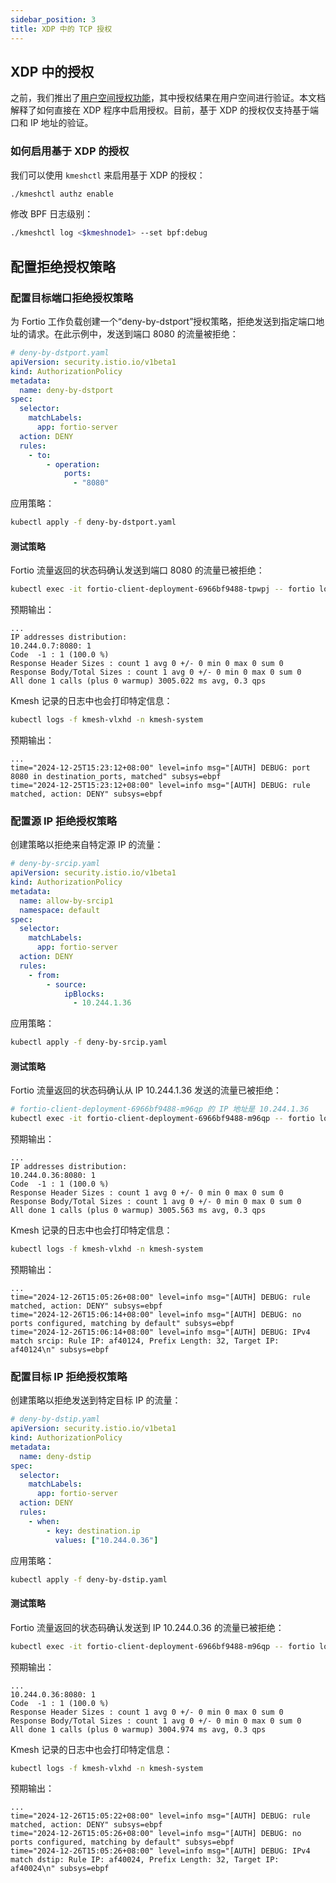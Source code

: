 ```yaml
---
sidebar_position: 3
title: XDP 中的 TCP 授权
---
```


## XDP 中的授权

之前，我们推出了[用户空间授权功能](/i18n/zh/docusaurus-plugin-content-docs/current/transpot-layer/tcp-authorization.md)，其中授权结果在用户空间进行验证。本文档解释了如何直接在 XDP 程序中启用授权。目前，基于 XDP 的授权仅支持基于端口和 IP 地址的验证。

### 如何启用基于 XDP 的授权

我们可以使用 `kmeshctl` 来启用基于 XDP 的授权：

```bash
./kmeshctl authz enable
```

修改 BPF 日志级别：

```bash
./kmeshctl log <$kmeshnode1> --set bpf:debug
```

## 配置拒绝授权策略

### 配置目标端口拒绝授权策略

为 Fortio 工作负载创建一个“deny-by-dstport”授权策略，拒绝发送到指定端口地址的请求。在此示例中，发送到端口 8080 的流量被拒绝：

```yaml
# deny-by-dstport.yaml
apiVersion: security.istio.io/v1beta1
kind: AuthorizationPolicy
metadata:
  name: deny-by-dstport
spec:
  selector:
    matchLabels:
      app: fortio-server
  action: DENY
  rules:
    - to:
        - operation:
            ports:
              - "8080"
```

应用策略：

```bash
kubectl apply -f deny-by-dstport.yaml
```

#### 测试策略

Fortio 流量返回的状态码确认发送到端口 8080 的流量已被拒绝：

```bash
kubectl exec -it fortio-client-deployment-6966bf9488-tpwpj -- fortio load -c 1 -n 1 -qps 0 -jitter=true 10.244.0.7:8080
```

预期输出：

```
...
IP addresses distribution:
10.244.0.7:8080: 1
Code  -1 : 1 (100.0 %)
Response Header Sizes : count 1 avg 0 +/- 0 min 0 max 0 sum 0
Response Body/Total Sizes : count 1 avg 0 +/- 0 min 0 max 0 sum 0
All done 1 calls (plus 0 warmup) 3005.022 ms avg, 0.3 qps
```

Kmesh 记录的日志中也会打印特定信息：

```bash
kubectl logs -f kmesh-vlxhd -n kmesh-system
```

预期输出：

```
...
time="2024-12-25T15:23:12+08:00" level=info msg="[AUTH] DEBUG: port 8080 in destination_ports, matched" subsys=ebpf
time="2024-12-25T15:23:12+08:00" level=info msg="[AUTH] DEBUG: rule matched, action: DENY" subsys=ebpf
```

### 配置源 IP 拒绝授权策略

创建策略以拒绝来自特定源 IP 的流量：

```yaml
# deny-by-srcip.yaml
apiVersion: security.istio.io/v1beta1
kind: AuthorizationPolicy
metadata:
  name: allow-by-srcip1
  namespace: default
spec:
  selector:
    matchLabels:
      app: fortio-server
  action: DENY
  rules:
    - from:
        - source:
            ipBlocks:
              - 10.244.1.36
```

应用策略：

```bash
kubectl apply -f deny-by-srcip.yaml
```

#### 测试策略

Fortio 流量返回的状态码确认从 IP 10.244.1.36 发送的流量已被拒绝：

```bash
# fortio-client-deployment-6966bf9488-m96qp 的 IP 地址是 10.244.1.36
kubectl exec -it fortio-client-deployment-6966bf9488-m96qp -- fortio load -c 1 -n 1 -qps 0 -jitter=true 10.244.0.36:8080
```

预期输出：

```
...
IP addresses distribution:
10.244.0.36:8080: 1
Code  -1 : 1 (100.0 %)
Response Header Sizes : count 1 avg 0 +/- 0 min 0 max 0 sum 0
Response Body/Total Sizes : count 1 avg 0 +/- 0 min 0 max 0 sum 0
All done 1 calls (plus 0 warmup) 3005.563 ms avg, 0.3 qps
```

Kmesh 记录的日志中也会打印特定信息：

```bash
kubectl logs -f kmesh-vlxhd -n kmesh-system
```

预期输出：

```
...
time="2024-12-26T15:05:26+08:00" level=info msg="[AUTH] DEBUG: rule matched, action: DENY" subsys=ebpf
time="2024-12-26T15:06:14+08:00" level=info msg="[AUTH] DEBUG: no ports configured, matching by default" subsys=ebpf
time="2024-12-26T15:06:14+08:00" level=info msg="[AUTH] DEBUG: IPv4 match srcip: Rule IP: af40124, Prefix Length: 32, Target IP: af40124\n" subsys=ebpf
```

### 配置目标 IP 拒绝授权策略

创建策略以拒绝发送到特定目标 IP 的流量：

```yaml
# deny-by-dstip.yaml
apiVersion: security.istio.io/v1beta1
kind: AuthorizationPolicy
metadata:
  name: deny-dstip
spec:
  selector:
    matchLabels:
      app: fortio-server
  action: DENY
  rules:
    - when:
        - key: destination.ip
          values: ["10.244.0.36"]
```

应用策略：

```bash
kubectl apply -f deny-by-dstip.yaml
```

#### 测试策略

Fortio 流量返回的状态码确认发送到 IP 10.244.0.36 的流量已被拒绝：

```bash
kubectl exec -it fortio-client-deployment-6966bf9488-m96qp -- fortio load -c 1 -n 1 -qps 0 -jitter=true 10.244.0.36:8080
```

预期输出：

```
...
10.244.0.36:8080: 1
Code  -1 : 1 (100.0 %)
Response Header Sizes : count 1 avg 0 +/- 0 min 0 max 0 sum 0
Response Body/Total Sizes : count 1 avg 0 +/- 0 min 0 max 0 sum 0
All done 1 calls (plus 0 warmup) 3004.974 ms avg, 0.3 qps
```

Kmesh 记录的日志中也会打印特定信息：

```bash
kubectl logs -f kmesh-vlxhd -n kmesh-system
```

预期输出：

```
...
time="2024-12-26T15:05:22+08:00" level=info msg="[AUTH] DEBUG: rule matched, action: DENY" subsys=ebpf
time="2024-12-26T15:05:26+08:00" level=info msg="[AUTH] DEBUG: no ports configured, matching by default" subsys=ebpf
time="2024-12-26T15:05:26+08:00" level=info msg="[AUTH] DEBUG: IPv4 match dstip: Rule IP: af40024, Prefix Length: 32, Target IP: af40024\n" subsys=ebpf
```
